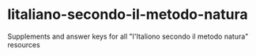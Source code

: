 # litaliano-secondo-il-metodo-natura
Supplements and answer keys for all "l'Italiono secondo il metodo natura" resources
